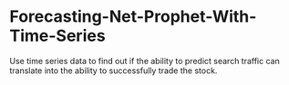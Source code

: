# Forecasting-Net-Prophet-With-Time-Series
Use time series data to find out if the ability to predict search traffic can translate into the ability to successfully trade the stock.
